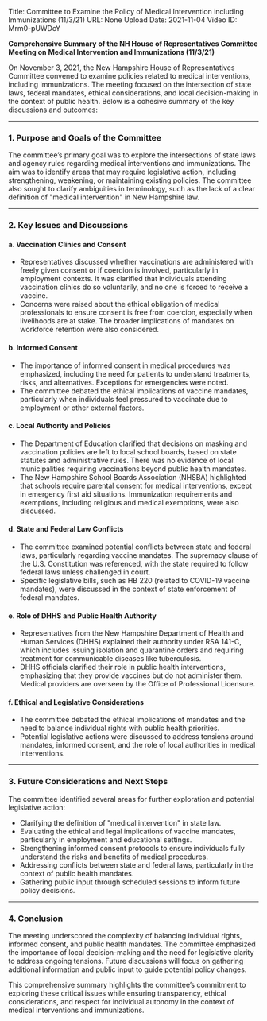 Title: Committee  to Examine the Policy of Medical Intervention including Immunizations (11/3/21)
URL: None
Upload Date: 2021-11-04
Video ID: Mrm0-pUWDcY

**Comprehensive Summary of the NH House of Representatives Committee Meeting on Medical Intervention and Immunizations (11/3/21)**

On November 3, 2021, the New Hampshire House of Representatives Committee convened to examine policies related to medical interventions, including immunizations. The meeting focused on the intersection of state laws, federal mandates, ethical considerations, and local decision-making in the context of public health. Below is a cohesive summary of the key discussions and outcomes:

---

### **1. Purpose and Goals of the Committee**
The committee’s primary goal was to explore the intersections of state laws and agency rules regarding medical interventions and immunizations. The aim was to identify areas that may require legislative action, including strengthening, weakening, or maintaining existing policies. The committee also sought to clarify ambiguities in terminology, such as the lack of a clear definition of "medical intervention" in New Hampshire law.

---

### **2. Key Issues and Discussions**
#### **a. Vaccination Clinics and Consent**
- Representatives discussed whether vaccinations are administered with freely given consent or if coercion is involved, particularly in employment contexts. It was clarified that individuals attending vaccination clinics do so voluntarily, and no one is forced to receive a vaccine.
- Concerns were raised about the ethical obligation of medical professionals to ensure consent is free from coercion, especially when livelihoods are at stake. The broader implications of mandates on workforce retention were also considered.

#### **b. Informed Consent**
- The importance of informed consent in medical procedures was emphasized, including the need for patients to understand treatments, risks, and alternatives. Exceptions for emergencies were noted.
- The committee debated the ethical implications of vaccine mandates, particularly when individuals feel pressured to vaccinate due to employment or other external factors.

#### **c. Local Authority and Policies**
- The Department of Education clarified that decisions on masking and vaccination policies are left to local school boards, based on state statutes and administrative rules. There was no evidence of local municipalities requiring vaccinations beyond public health mandates.
- The New Hampshire School Boards Association (NHSBA) highlighted that schools require parental consent for medical interventions, except in emergency first aid situations. Immunization requirements and exemptions, including religious and medical exemptions, were also discussed.

#### **d. State and Federal Law Conflicts**
- The committee examined potential conflicts between state and federal laws, particularly regarding vaccine mandates. The supremacy clause of the U.S. Constitution was referenced, with the state required to follow federal laws unless challenged in court.
- Specific legislative bills, such as HB 220 (related to COVID-19 vaccine mandates), were discussed in the context of state enforcement of federal mandates.

#### **e. Role of DHHS and Public Health Authority**
- Representatives from the New Hampshire Department of Health and Human Services (DHHS) explained their authority under RSA 141-C, which includes issuing isolation and quarantine orders and requiring treatment for communicable diseases like tuberculosis.
- DHHS officials clarified their role in public health interventions, emphasizing that they provide vaccines but do not administer them. Medical providers are overseen by the Office of Professional Licensure.

#### **f. Ethical and Legislative Considerations**
- The committee debated the ethical implications of mandates and the need to balance individual rights with public health priorities.
- Potential legislative actions were discussed to address tensions around mandates, informed consent, and the role of local authorities in medical interventions.

---

### **3. Future Considerations and Next Steps**
The committee identified several areas for further exploration and potential legislative action:
- Clarifying the definition of "medical intervention" in state law.
- Evaluating the ethical and legal implications of vaccine mandates, particularly in employment and educational settings.
- Strengthening informed consent protocols to ensure individuals fully understand the risks and benefits of medical procedures.
- Addressing conflicts between state and federal laws, particularly in the context of public health mandates.
- Gathering public input through scheduled sessions to inform future policy decisions.

---

### **4. Conclusion**
The meeting underscored the complexity of balancing individual rights, informed consent, and public health mandates. The committee emphasized the importance of local decision-making and the need for legislative clarity to address ongoing tensions. Future discussions will focus on gathering additional information and public input to guide potential policy changes.

This comprehensive summary highlights the committee’s commitment to exploring these critical issues while ensuring transparency, ethical considerations, and respect for individual autonomy in the context of medical interventions and immunizations.